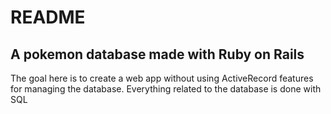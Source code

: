 # README

## A pokemon database made with Ruby on Rails

The goal here is to create a web app without using ActiveRecord features for managing the database.
Everything related to the database is done with SQL 
